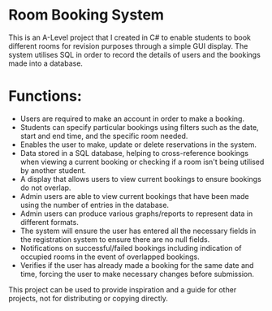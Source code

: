 # Room Booking System

This is an A-Level project that I created in C# to enable students to book different rooms for revision purposes through a simple GUI display. The system utilises SQL in order to record the details of users and the bookings made into a database.

# Functions:
- Users are required to make an account in order to make a booking.
- Students can specify particular bookings using filters such as the date, start and end time, and the specific room needed.
- Enables the user to make, update or delete reservations in the system.
- Data stored in a SQL database, helping to cross-reference bookings when viewing a current booking or checking if a room isn't being utilised by another student.
- A display that allows users to view current bookings to ensure bookings do not overlap.
- Admin users are able to view current bookings that have been made using the number of entries in the database.
- Admin users can produce various graphs/reports to represent data in different formats.
- The system will ensure the user has entered all the necessary fields in the registration system to ensure there are no null fields.
- Notifications on successful/failed bookings including indication of occupied rooms in the event of overlapped bookings.
- Verifies if the user has already made a booking for the same date and time, forcing the user to make necessary changes before submission.

This project can be used to provide inspiration and a guide for other projects, not for distributing or copying directly.

